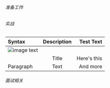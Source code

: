 ###### 准备工作


###### 实战
| Syntax      | Description | Test Text     |
| :---        |    :----:   |          ---: |
| ![image text](https://github.com/******/dbscan_clustering_algorithm/blob/master/data/dbscan_performance_comparison.png "DBSCAN Performance Comparison")
      | Title       | Here's this   |
| Paragraph   | Text        | And more      |
###### 面试相关
